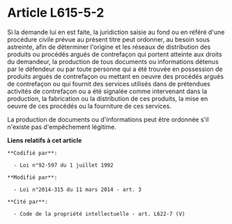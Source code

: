 # Article L615-5-2

Si la demande lui en est faite, la juridiction saisie au fond ou en référé d'une procédure civile prévue au présent titre
peut ordonner, au besoin sous astreinte, afin de déterminer l'origine et les réseaux de distribution des produits ou procédés
argués de contrefaçon qui portent atteinte aux droits du demandeur, la production de tous documents ou informations détenus
par le défendeur ou par toute personne qui a été trouvée en possession de produits argués de contrefaçon ou mettant en oeuvre
des procédés argués de contrefaçon ou qui fournit des services utilisés dans de prétendues activités de contrefaçon ou a été
signalée comme intervenant dans la production, la fabrication ou la distribution de ces produits, la mise en oeuvre de ces
procédés ou la fourniture de ces services. 

La production de documents ou d'informations peut être ordonnée s'il n'existe pas d'empêchement légitime.

**Liens relatifs à cet article**

	**Codifié par**:

	  - Loi n°92-597 du 1 juillet 1992

	**Modifié par**:

	  - Loi n°2014-315 du 11 mars 2014 - art. 3

	**Cité par**:

	  - Code de la propriété intellectuelle - art. L622-7 (V)
